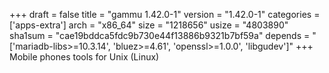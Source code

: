 +++
draft = false
title = "gammu 1.42.0-1"
version = "1.42.0-1"
categories = ['apps-extra']
arch = "x86_64"
size = "1218656"
usize = "4803890"
sha1sum = "cae19bddca5fdc9b730e44f13886b9321b7bf59a"
depends = "['mariadb-libs>=10.3.14', 'bluez>=4.61', 'openssl>=1.0.0', 'libgudev']"
+++
Mobile phones tools for Unix (Linux)